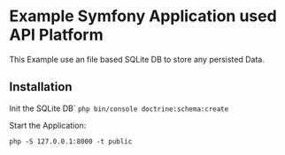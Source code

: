 # Example Symfony Application used API Platform

This Example use an file based SQLite DB to store any persisted Data.

## Installation

Init the SQLite DB`
``
php bin/console doctrine:schema:create
``

Start the Application:

``
php -S 127.0.0.1:8000 -t public
``